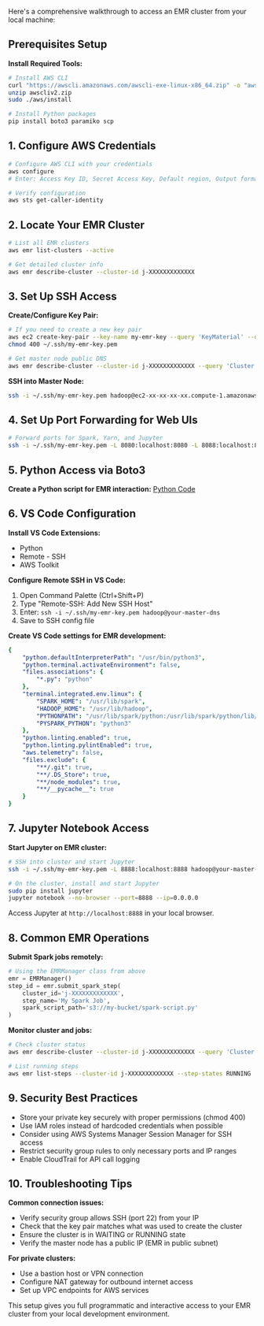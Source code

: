 Here's a comprehensive walkthrough to access an EMR cluster from your local machine:

## Prerequisites Setup

**Install Required Tools:**
```bash
# Install AWS CLI
curl "https://awscli.amazonaws.com/awscli-exe-linux-x86_64.zip" -o "awscliv2.zip"
unzip awscliv2.zip
sudo ./aws/install

# Install Python packages
pip install boto3 paramiko scp
```

## 1. Configure AWS Credentials

```bash
# Configure AWS CLI with your credentials
aws configure
# Enter: Access Key ID, Secret Access Key, Default region, Output format (json)

# Verify configuration
aws sts get-caller-identity
```

## 2. Locate Your EMR Cluster

```bash
# List all EMR clusters
aws emr list-clusters --active

# Get detailed cluster info
aws emr describe-cluster --cluster-id j-XXXXXXXXXXXXX
```

## 3. Set Up SSH Access

**Create/Configure Key Pair:**
```bash
# If you need to create a new key pair
aws ec2 create-key-pair --key-name my-emr-key --query 'KeyMaterial' --output text > ~/.ssh/my-emr-key.pem
chmod 400 ~/.ssh/my-emr-key.pem

# Get master node public DNS
aws emr describe-cluster --cluster-id j-XXXXXXXXXXXXX --query 'Cluster.MasterPublicDnsName'
```

**SSH into Master Node:**
```bash
ssh -i ~/.ssh/my-emr-key.pem hadoop@ec2-xx-xx-xx-xx.compute-1.amazonaws.com
```

## 4. Set Up Port Forwarding for Web UIs

```bash
# Forward ports for Spark, Yarn, and Jupyter
ssh -i ~/.ssh/my-emr-key.pem -L 8080:localhost:8080 -L 8088:localhost:8088 -L 8888:localhost:8888 hadoop@your-master-dns
```

## 5. Python Access via Boto3

**Create a Python script for EMR interaction:**
[Python Code](https://github.com/ajlinhard/byte-size-docs/blob/main/AWS/EMR/EMR-Remote-Access.py)

## 6. VS Code Configuration

**Install VS Code Extensions:**
- Python
- Remote - SSH
- AWS Toolkit

**Configure Remote SSH in VS Code:**

1. Open Command Palette (Ctrl+Shift+P)
2. Type "Remote-SSH: Add New SSH Host"
3. Enter: `ssh -i ~/.ssh/my-emr-key.pem hadoop@your-master-dns`
4. Save to SSH config file

**Create VS Code settings for EMR development:**
```yaml
{
    "python.defaultInterpreterPath": "/usr/bin/python3",
    "python.terminal.activateEnvironment": false,
    "files.associations": {
        "*.py": "python"
    },
    "terminal.integrated.env.linux": {
        "SPARK_HOME": "/usr/lib/spark",
        "HADOOP_HOME": "/usr/lib/hadoop",
        "PYTHONPATH": "/usr/lib/spark/python:/usr/lib/spark/python/lib/py4j-src.zip",
        "PYSPARK_PYTHON": "python3"
    },
    "python.linting.enabled": true,
    "python.linting.pylintEnabled": true,
    "aws.telemetry": false,
    "files.exclude": {
        "**/.git": true,
        "**/.DS_Store": true,
        "**/node_modules": true,
        "**/__pycache__": true
    }
}
```
## 7. Jupyter Notebook Access

**Start Jupyter on EMR cluster:**
```bash
# SSH into cluster and start Jupyter
ssh -i ~/.ssh/my-emr-key.pem -L 8888:localhost:8888 hadoop@your-master-dns

# On the cluster, install and start Jupyter
sudo pip install jupyter
jupyter notebook --no-browser --port=8888 --ip=0.0.0.0
```

Access Jupyter at `http://localhost:8888` in your local browser.

## 8. Common EMR Operations

**Submit Spark jobs remotely:**
```python
# Using the EMRManager class from above
emr = EMRManager()
step_id = emr.submit_spark_step(
    cluster_id='j-XXXXXXXXXXXXX',
    step_name='My Spark Job',
    spark_script_path='s3://my-bucket/spark-script.py'
)
```

**Monitor cluster and jobs:**
```bash
# Check cluster status
aws emr describe-cluster --cluster-id j-XXXXXXXXXXXXX --query 'Cluster.Status'

# List running steps
aws emr list-steps --cluster-id j-XXXXXXXXXXXXX --step-states RUNNING
```

## 9. Security Best Practices

- Store your private key securely with proper permissions (chmod 400)
- Use IAM roles instead of hardcoded credentials when possible
- Consider using AWS Systems Manager Session Manager for SSH access
- Restrict security group rules to only necessary ports and IP ranges
- Enable CloudTrail for API call logging

## 10. Troubleshooting Tips

**Common connection issues:**
- Verify security group allows SSH (port 22) from your IP
- Check that the key pair matches what was used to create the cluster
- Ensure the cluster is in WAITING or RUNNING state
- Verify the master node has a public IP (EMR in public subnet)

**For private clusters:**
- Use a bastion host or VPN connection
- Configure NAT gateway for outbound internet access
- Set up VPC endpoints for AWS services

This setup gives you full programmatic and interactive access to your EMR cluster from your local development environment.
